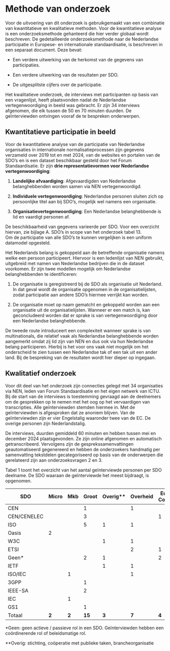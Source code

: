 
# Methode van onderzoek

Voor de uitvoering van dit onderzoek is gebruikgemaakt van een combinatie van kwantitatieve en kwalitatieve methoden. Voor de kwantitatieve analyse is een onderzoeksmethode gehanteerd die hier verder globaal wordt beschreven. De gedetailleerde onderzoeksmethode naar de Nederlandse participatie in Europese- en internationale standaardisatie, is beschreven in een separaat document. Deze bevat:

- Een verdere uitwerking van de herkomst van de gegevens van participaties.  

- Een verdere uitwerking van de resultaten per SDO.

- De uitgesplitste cijfers over de participatie.

Het kwalitatieve onderzoek, de interviews met participanten op basis van een vragenlijst, heeft plaatsvonden nadat de Nederlandse vertegenwoordiging in beeld was gebracht. Er zijn 34 interviews afgenomen, die elk tussen de 50 en 70 minuten duurden. De geïnterviewden ontvingen vooraf de te bespreken onderwerpen.

## Kwantitatieve participatie in beeld

Voor de kwantitatieve analyse van de participatie van Nederlandse organisaties in internationale normalisatieprocessen zijn gegevens verzameld over 2019 tot en met 2024, van de websites en portalen van de SDO’s en is een dataset beschikbaar gesteld door het Forum Standaardisatie. Er zijn **drie representatievormen voor Nederlandse vertegenwoordiging**:

1.  **Landelijke afvaardiging**: Afgevaardigden van Nederlandse belanghebbenden worden samen via NEN vertegenwoordigd.

2.  **Individuele vertegenwoordiging**: Nederlandse personen sluiten zich op persoonlijke titel aan bij SDO’s, mogelijk wel namens een organisatie.

3.  **Organisatievertegenwoordiging**: Een Nederlandse belanghebbende is lid en vaardigt personen af.

De beschikbaarheid van gegevens varieerde per SDO. Voor een overzicht hiervan, zie bijlage A. SDO’s in scope van het onderzoek tabel 13.  
Om de participatie van alle SDO’s te kunnen vergelijken is een uniform datamodel opgesteld.

Het Nederlands belang is gekoppeld aan de betreffende organisatie namens welke een persoon participeert. Hiervoor is een ledenlijst van NEN gebruikt, uitgebreid met namen van Nederlandse bedrijven die in de dataset voorkomen. Er zijn twee modellen mogelijk om Nederlandse belanghebbenden te identificeren:

1.  De organisatie is geregistreerd bij de SDO als organisatie uit Nederland.  
    In dat geval wordt de organisatie opgenomen in de organisatielijsten, zodat participatie aan andere SDO’s hiermee verrijkt kan worden.

2.  De organisatie moet op naam gematcht en gekoppeld worden aan een organisatie uit de organisatielijsten. Wanneer er een match is, kan geconcludeerd worden dat er sprake is van vertegenwoordiging door een Nederlandse belanghebbende.

De tweede route introduceert een complexiteit wanneer sprake is van multinationals, die relatief vaak als Nederlandse belanghebbende worden aangemerkt omdat zij lid zijn van NEN en dus ook via hun Nederlandse belang participeren. Hierbij is het voor ons vaak niet mogelijk om het onderscheid te zien tussen een Nederlandse tak of een tak uit een ander land. Bij de bespreking van de resultaten wordt hier dieper op ingegaan.

## Kwalitatief onderzoek

Voor dit deel van het onderzoek zijn connecties gelegd met 34 organisaties via NEN, leden van Forum Standaardisatie en het eigen netwerk van ICTU. Bij de start van de interviews is toestemming gevraagd aan de deelnemers om de gesprekken op te nemen met het oog op het vervaardigen van transcripties. Alle geïnterviewden stemden hiermee in. Met de geïnterviewden is afgesproken dat ze anoniem blijven. Van de geïnterviewden zijn er vier Engelstalig waaronder twee van de EC. De overige personen zijn Nederlandstalig.

De interviews, duurden gemiddeld 60 minuten en hebben tussen mei en december 2024 plaatsgevonden. Ze zijn online afgenomen en automatisch getranscribeerd. Vervolgens zijn de gesprekssamenvattingen geautomatiseerd gegenereerd en hebben de onderzoekers handmatig per samenvatting tekstdelen gecategoriseerd op basis van de onderwerpen die gerelateerd zijn aan onderzoeksvragen 2 en 3.

Tabel 1 toont het overzicht van het aantal geïnterviewde personen per SDO deelname. De SDO waaraan de geïnterviewde het meest bijdraagt, is opgenomen.

| SDO         | Micro | Mkb   | Groot  | Overig\*\* | Overheid | Europese Commissie | Eindtotaal |
|-------------|-------|-------|--------|------------|----------|--------------------|------------|
| CEN         |       |       | 1      |            | 1        |                    | 2          |
| CEN/CENELEC |       |       | 3      |            |          | 1                  | 4          |
| ISO         |       |       | 5      | 1          | 1        |                    | 7          |
| Oasis       | 2     |       |        |            |          |                    | 2          |
| W3C         |       |       |        | 1          | 1        |                    | 2          |
| ETSI        |       |       |        |            | 2        | 1                  | 3          |
| Geen\*      |       |       | 2      | 1          |          | 2                  | 5          |
| IETF        |       |       |        | 1          | 1        |                    | 2          |
| ISO/IEC     |       | 1     |        |            | 1        |                    | 1          |
| 3GPP        |       |       | 1      |            |          |                    | 1          |
| IEEE-SA     |       |       | 2      |            |          |                    | 2          |
| IEC         |       | 1     |        |            |          |                    | 1          |
| GS1         |       |       | 1      |            |          |                    | 1          |
| Totaal      | **2** | **2** | **15** | **3**      | **7**    | **4**              | **34**     |

\*Geen: geen actieve / passieve rol in een SDO. Geïnterviewden hebben een coördinerende rol of beleidsmatige rol.

\*\*Overig: stichting, coöperatie met publieke taken, brancheorganisatie

